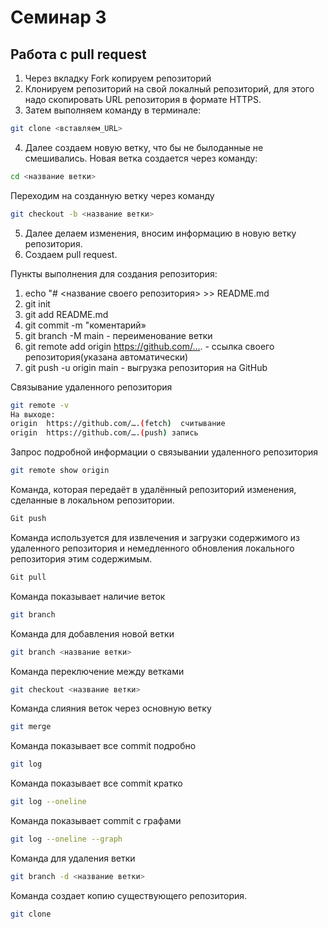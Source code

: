 # Семинар 3
## Работа с pull request

1. Через вкладку Fork копируем репозиторий
2. Клонируем репозиторий на свой локалный репозиторий, для этого надо скопировать URL репозитория в формате HTTPS.
3. Затем выполняем команду в терминале:
```sh
git clone <вставляем_URL>
```
4. Далее создаем новую ветку, что бы не былоданные не смешивались. Новая ветка создается через команду:
```sh
cd <название ветки>
```
Переходим на созданную ветку через команду
`````sh
git checkout -b <название ветки>
`````
5. Далее делаем изменения, вносим информацию в новую ветку репозитория.
6. Создаем pull request. 

Пункты выполнения для создания репозитория:

1. echo "# <название своего репозитория> >> README.md
2. git init
3. git add README.md
4. git commit -m "коментарий»
5. git branch -M main - переименование ветки 
6. git remote add origin https://github.com/…. - ссылка своего репозитория(указана автоматически)
7. git push -u origin main - выгрузка репозитория на GitHub


Cвязывание удаленного репозитория
``````sh
git remote -v 
На выходе:
origin	https://github.com/….(fetch)  считывание
origin	https://github.com/….(push) запись
``````

Запрос подробной информации о связывании удаленного репозитория
``````sh
git remote show origin
``````

Команда, которая передаёт в удалённый репозиторий изменения, сделанные в локальном репозитории. 
``````sh
Git push
``````

 Команда используется для извлечения и загрузки содержимого из удаленного репозитория и немедленного обновления локального репозитория этим содержимым.
``````sh
Git pull
``````

Команда показывает наличие веток
``````sh
git branch 
``````

Команда для добавления новой ветки
``````sh
git branch <название ветки> 
``````

Команда переключение между ветками
``````sh
git checkout <название ветки> 
``````

Команда слияния веток через основную ветку
``````sh
git merge 
``````

Команда показывает все commit подробно
``````sh
git log 
``````

Команда показывает все commit кратко
``````sh
git log --oneline 
``````

Команда показывает commit  с графами
``````sh
git log --oneline --graph 
``````

Команда для удаления ветки
``````sh
git branch -d <название ветки> 
``````

Команда создает копию существующего репозитория.
`````sh
git clone 
`````